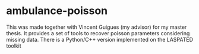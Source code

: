 # ambulance-poisson
This was made together with Vincent Guigues (my advisor) for my master thesis. It provides a set of tools to recover poisson parameters considering missing data. There is a Python/C++ version implemented on the LASPATED toolkit
